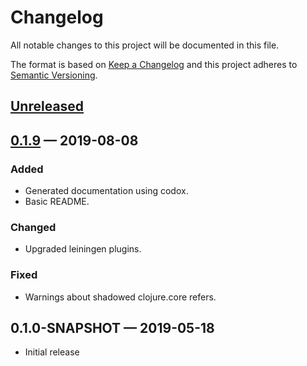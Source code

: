 # Changelog

All notable changes to this project will be documented in this file.

The format is based on [Keep a Changelog](http://keepachangelog.com)
and this project adheres to [Semantic Versioning](http://semver.org/spec/v2.0.0.html).


## [Unreleased]

## [0.1.9] — 2019-08-08
### Added
- Generated documentation using codox.
- Basic README.
### Changed
- Upgraded leiningen plugins.
### Fixed
- Warnings about shadowed clojure.core refers. 

## 0.1.0-SNAPSHOT — 2019-05-18
- Initial release


[0.1.0]: https://github.com/b-social/spec-validate/compare/0.1.0-SNAPSHOT...0.1.0
[0.1.1]: https://github.com/b-social/spec-validate/compare/0.1.0...0.1.1
[0.1.2]: https://github.com/b-social/spec-validate/compare/0.1.1...0.1.2
[0.1.3]: https://github.com/b-social/spec-validate/compare/0.1.2...0.1.3
[0.1.4]: https://github.com/b-social/spec-validate/compare/0.1.3...0.1.4
[0.1.5]: https://github.com/b-social/spec-validate/compare/0.1.4...0.1.5
[0.1.6]: https://github.com/b-social/spec-validate/compare/0.1.5...0.1.6
[0.1.7]: https://github.com/b-social/spec-validate/compare/0.1.6...0.1.7
[0.1.8]: https://github.com/b-social/spec-validate/compare/0.1.7...0.1.8
[0.1.8]: https://github.com/b-social/spec-validate/compare/0.1.8...0.1.8
[0.1.9]: https://github.com/b-social/spec-validate/compare/0.1.8...0.1.9
[Unreleased]: https://github.com/b-social/spec-validate/compare/0.1.9...HEAD
